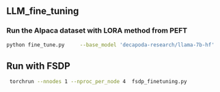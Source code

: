 ## LLM_fine_tuning


### Run the Alpaca dataset with LORA method from PEFT

```bash
python fine_tune.py     --base_model 'decapoda-research/llama-7b-hf'     --data_path 'yahma/alpaca-cleaned'     --output_dir './lora-alpaca'     --batch_size 128     --micro_batch_size 4     --num_epochs 1     --learning_rate 1e-4     --cutoff_len 512     --val_set_size 2000     --lora_r 8     --lora_alpha 16     --lora_dropout 0.05     --lora_target_modules '[q_proj,v_proj]'     --train_on_inputs     --group_by_length
```


## Run with FSDP 

```bash
 torchrun --nnodes 1 --nproc_per_node 4  fsdp_finetuning.py 
 ```
 